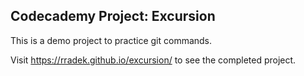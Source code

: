 ## Codecademy Project: Excursion

This is a demo project to practice git commands.

Visit https://rradek.github.io/excursion/ to see the completed project.